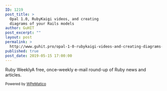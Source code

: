 ```yaml
---
ID: 1219
post_title: >
  Opal 1.0, RubyKaigi videos, and creating
  diagrams of your Rails models
author: GuHIT
post_excerpt: ""
layout: post
permalink: >
  http://www.guhit.pro/opal-1-0-rubykaigi-videos-and-creating-diagrams-of-your-rails-models/
published: true
post_date: 2019-05-15 17:00:00
---
```

Ruby WeeklyA free, once&ndash;weekly e-mail round-up of Ruby news and articles.<p class="wpematico_credit"><small>Powered by <a href="http://www.wpematico.com" target="_blank">WPeMatico</a></small></p>